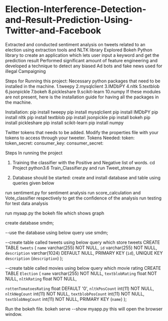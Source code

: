 # Election-Interference-Detection-and-Result-Prediction-Using-Twitter-and-Facebook

 Extracted and conducted sentiment analysis on tweets related to an election using extraction tools and NLTK library
 Explored Bokeh Python library to create an application which lets user input a keyword and get the prediction result
 Performed significant amount of feature engineering and developed a technique to detect any biased Ad bots and fake news used for illegal Campaigning
 
 Steps for Running this project:
Necessary python packages that need to be installed in the machine.
1.tweepy
2.mysqlclient
3.IMDbPY
4.nltk
5.textblob
6.jsonpickle
7.bokeh
8.pickleshare
9.scikit-learn
10.numpy
If these modules are not present, here is the installation guide for having all the packages in the machine.

Installation:
pip install tweepy
pip install mysqlclient
pip install IMDbPY
pip install nltk
pip install textblob
pip install jsonpickle
pip install bokeh
pip install pickleshare
pip install scikit-learn
pip install numpy

Twitter tokens that needs to be added.
Modify the properties file with your tokens to access through your tweeter.
Tokens Needed:
token:
token_secret:
consumer_key:
consumer_secret:

Steps In running the project
1. Training the classifier with the Positive and Negative list of words.
cd Project
python3.6 Train_Classifier.py
and run Tweet_stream.py



2. Database should be started:
create and install database and table using queries given below

run sentiment.py for sentiment analysis
run score_calculation and Vote_classifier respectively to get the confidence of the analysis
run testing for test data analysis

run myaap.py the bokeh file which shows graph



create database smdm;

--use the database using below query
use smdm;

--create table called tweets using below query which store tweets
CREATE TABLE `tweets` (
  `name` varchar(255) NOT NULL,
  `id` varchar(255) NOT NULL,
  `description` varchar(1024) DEFAULT NULL,
  PRIMARY KEY (`id`),
  UNIQUE KEY `description` (`description`)
);


--create table called movies using below query which movie rating
CREATE TABLE `Election` (
  `name` varchar(255) NOT NULL,
  `textblobRating` float NOT NULL,
  `nltkRating` float NOT NULL,
  
  `rottenTomatoesRating` float DEFAULT '0',
  `nltkPosCount` int(11) NOT NULL,
  `nltkNegCount` int(11) NOT NULL,
  `textblobPosCount` int(11) NOT NULL,
  `textblobNegCount` int(11) NOT NULL,
  PRIMARY KEY (`name`)
);





 Run the bokeh file.
bokeh serve --show myapp.py
this will open the browser window. 
 
